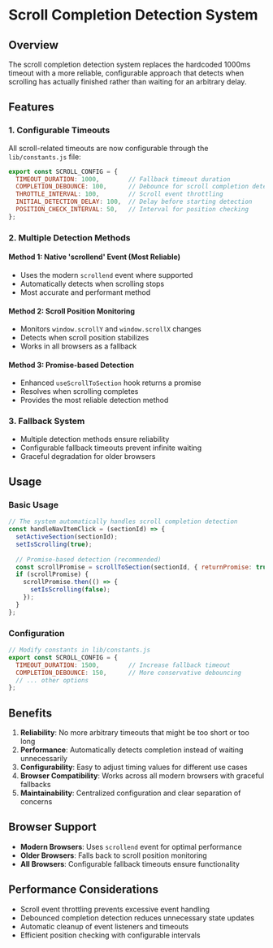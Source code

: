 # Scroll Completion Detection System

## Overview

The scroll completion detection system replaces the hardcoded 1000ms timeout with a more reliable, configurable approach that detects when scrolling has actually finished rather than waiting for an arbitrary delay.

## Features

### 1. Configurable Timeouts
All scroll-related timeouts are now configurable through the `lib/constants.js` file:

```javascript
export const SCROLL_CONFIG = {
  TIMEOUT_DURATION: 1000,        // Fallback timeout duration
  COMPLETION_DEBOUNCE: 100,      // Debounce for scroll completion detection
  THROTTLE_INTERVAL: 100,        // Scroll event throttling
  INITIAL_DETECTION_DELAY: 100,  // Delay before starting detection
  POSITION_CHECK_INTERVAL: 50,   // Interval for position checking
};
```

### 2. Multiple Detection Methods

#### Method 1: Native 'scrollend' Event (Most Reliable)
- Uses the modern `scrollend` event where supported
- Automatically detects when scrolling stops
- Most accurate and performant method

#### Method 2: Scroll Position Monitoring
- Monitors `window.scrollY` and `window.scrollX` changes
- Detects when scroll position stabilizes
- Works in all browsers as a fallback

#### Method 3: Promise-based Detection
- Enhanced `useScrollToSection` hook returns a promise
- Resolves when scrolling completes
- Provides the most reliable detection method

### 3. Fallback System
- Multiple detection methods ensure reliability
- Configurable fallback timeouts prevent infinite waiting
- Graceful degradation for older browsers

## Usage

### Basic Usage
```javascript
// The system automatically handles scroll completion detection
const handleNavItemClick = (sectionId) => {
  setActiveSection(sectionId);
  setIsScrolling(true);
  
  // Promise-based detection (recommended)
  const scrollPromise = scrollToSection(sectionId, { returnPromise: true });
  if (scrollPromise) {
    scrollPromise.then(() => {
      setIsScrolling(false);
    });
  }
};
```

### Configuration
```javascript
// Modify constants in lib/constants.js
export const SCROLL_CONFIG = {
  TIMEOUT_DURATION: 1500,        // Increase fallback timeout
  COMPLETION_DEBOUNCE: 150,      // More conservative debouncing
  // ... other options
};
```

## Benefits

1. **Reliability**: No more arbitrary timeouts that might be too short or too long
2. **Performance**: Automatically detects completion instead of waiting unnecessarily
3. **Configurability**: Easy to adjust timing values for different use cases
4. **Browser Compatibility**: Works across all modern browsers with graceful fallbacks
5. **Maintainability**: Centralized configuration and clear separation of concerns

## Browser Support

- **Modern Browsers**: Uses `scrollend` event for optimal performance
- **Older Browsers**: Falls back to scroll position monitoring
- **All Browsers**: Configurable fallback timeouts ensure functionality

## Performance Considerations

- Scroll event throttling prevents excessive event handling
- Debounced completion detection reduces unnecessary state updates
- Automatic cleanup of event listeners and timeouts
- Efficient position checking with configurable intervals
